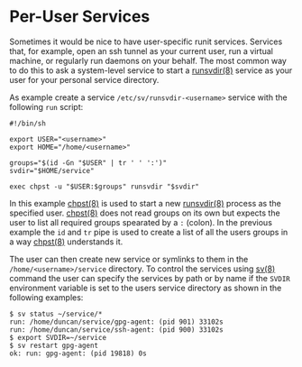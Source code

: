 # Per-User Services

Sometimes it would be nice to have user-specific runit services. Services that,
for example, open an ssh tunnel as your current user, run a virtual machine, or
regularly run daemons on your behalf. The most common way to do this to ask a
system-level service to start a
[runsvdir(8)](https://man.voidlinux.org/runsvdir.8) service as your user for
your personal service directory.

As example create a service `/etc/sv/runsvdir-<username>` service with the
following `run` script:

```
#!/bin/sh

export USER="<username>"
export HOME="/home/<username>"

groups="$(id -Gn "$USER" | tr ' ' ':')"
svdir="$HOME/service"

exec chpst -u "$USER:$groups" runsvdir "$svdir"
```

In this example [chpst(8)](https://man.voidlinux.org/chpst.8) is used to start a
new [runsvdir(8)](https://man.voidlinux.org/runsvdir.8) process as the specified
user. [chpst(8)](https://man.voidlinux.org/chpst.8) does not read groups on its
own but expects the user to list all required groups spearated by a `:` (colon).
In the previous example the `id` and `tr` pipe is used to create a list of all
the users groups in a way [chpst(8)](https://man.voidlinux.org/chpst.8)
understands it.

The user can then create new service or symlinks to them in the
`/home/<username>/service` directory. To control the services using
[sv(8)](https://man.voidlinux.org/sv.8) command the user can specify the
services by path or by name if the `SVDIR` environment variable is set to the
users service directory as shown in the following examples:

```
$ sv status ~/service/*
run: /home/duncan/service/gpg-agent: (pid 901) 33102s
run: /home/duncan/service/ssh-agent: (pid 900) 33102s
$ export SVDIR=~/service
$ sv restart gpg-agent
ok: run: gpg-agent: (pid 19818) 0s
```
